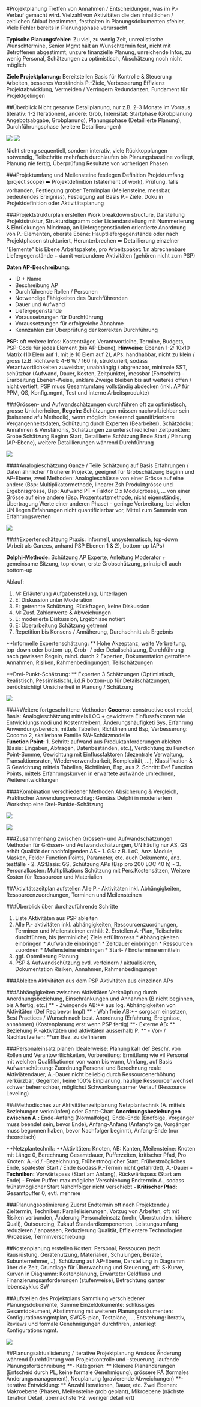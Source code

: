 #Projektplanung
Treffen von Annahmen / Entscheidungen, was im P.-Verlauf gemacht wird. Vielzahl von Aktivitäten die den inhaltlichen / zeitlichen Ablauf bestimmen, festhalten in Planungsdokumenten
sfehler, Viele Fehler bereits in Planungsphase verursacht

**Typische Planungsfehler:** Zu viel, zu wenig Zeit, unrealistische Wunschtermine, Senior Mgmt hält an Wunschtermin fest, nicht mit Betroffenen abgestimmt, unzure finanzielle Planung, unreichende Infos, zu wenig Personal, Schätzungen zu optimistisch, Abschätzung noch nicht möglich

**Ziele Projektplanung:** Bereitstellen Basis für Kontrolle & Steuerung Arbeiten, besseres Verständnis P.-Ziele, Verbesserung Effizienz Projektabwicklung, Vermeiden / Verringern Redundanzen, Fundament für Projektgelingen

##Überblick
Nicht gesamte Detailplanung, nur z.B. 2-3 Monate im Vorraus (iterativ: 1-2 Iterationen), andere: Grob, Intensität: Startphase (Grobplanung Angebotsabgabe, Grobplanung), Planungsphase (Detaillierte Planung), Durchführungsphase (weitere Detaillierungen)

![](./images/ITM_PPM_Buch_4_Planung_Planungsschritte.jpg)
![](./images/ITM_PPM_Buch_4_Planung_Planungsschritte_2.jpg)

Nicht streng sequentiell, sondern interativ, viele Rückkopplungen notwendig, Teilschritte mehrfach durchlaufen bis Planungsbaseline vorliegt, Planung nie fertig, Überprüfung Resultate von vorherigen Phasen

###Projektumfang und Meilensteine festlegen
Definition Projektumfang (project scope) :arrow_right: Projektdefinition (statement of work), Prüfung, falls vorhanden, Festlegung grober Terminplan (Meilensteine, messbar, bedeutendes Ereigniss), Festlegung auf Basis P.- Ziele, Doku in Projektdefinition oder Aktivitätsplanung

###Projektstrukturplan erstellen
Work breakdown structure, Darstellung Projektstruktur, Strukturdiagramm oder Listendarstellung mit Nummerierung & Einrückungen Mindmap, an Liefergegenständen orientierte Anordnung von P.-Elementen, oberste Ebene: Hauptliefergegenstände oder nach Projektphasen strukturiert, Herunterbrechen :arrow_right: Detaillierung einzelner "Elemente" bis Ebene Arbeitspakete, pro Arbeitspaket: 1:n abrechenbare Liefergegenstände + damit verbundene Aktivitäten (gehören nicht zum PSP)

**Daten AP-Beschreibung:**
  - ID + Name
  - Beschreibung AP
  - Durchführende Rollen / Personen
  - Notwendige Fähigkeiten des Durchführenden
  - Dauer und Aufwand
  - Liefergegenstände
  - Voraussetzungen für Durchführung
  - Voraussetzungen für erfolgreiche Abnahme
  - Kennzahlen zur Überprüfung der korrekten Durchführung

**PSP:** oft weitere Infos: Kostenträger, Verantwortlcihe, Termine, Budgets, PSP-Code für jedes Element (bis AP-Ebene), **Hinweise:** Ebenen 1-2: 10x10 Matrix (10 Elem auf 1, mit je 10 Elem auf 2), APs: handhabbar, nicht zu klein / gross (z.B. Richtwert: 4-6 W / 160 h), strukturiert, sodass Verantwortlichkeiten zuweisbar, unabhängig / abgrenzbar, minimale SST, schützbar (Aufwand, Dauer, Kosten, Zeitpunkte), messbar (Fortschritt) - Erarbeitung Ebenen-Weise, unklare Zweige bleiben bis auf weiteres offen / nicht vertieft, PSP muss Gesamtumfang vollständig abdecken (inkl. AP für PPM, QS, Konfig.mgmt, Test und interne Arbeitsprodukte)

###Grössen- und Aufwandschätzungen durchführen
oft zu optimistisch, grosse Unicherheiten, **Regeln:** Schützungen müssen nachvollziehbar sein (baiserend afu Methodik), wenn möglich: basierend quantifizierbare Vergangenheitsdaten, Schützung durch Experten (Bearbeiter), Schätzdoku: Annahmen & Verständnis, Schätzungen zu unterschiedlichen Zeitpunkten: Grobe Schätzung Beginn Start, Detaillierte Schätzung Ende Start / Planung (AP-Ebene), weitere Detaillierungen während Durchführung

![](./images/ITM_PPM_Buch_4_Planung_Schaetzmethoden.jpg)

####Analogieschätzung
Ganze / Teile Schätzung auf Basis Erfahrungen / Daten ähnlicher / früherer Projekte, geeignet für Grobschätzung Beginn und AP-Ebene, zwei Methoden: Analogieschlüsse von einer Grösse auf eine andere (Bsp: Multiplikatormethode, linearer Zsh Produktgrösse und Ergebnisgrösse, Bsp: Aufwand PT = Faktor C x Modulgrösse), ... von einer Grösse auf eine andere (Bsp. Prozentsatzmethode, nicht eigenständig, Übertragung Werte einer anderen Phase) - geringe Verbreitung, bei vielen UN liegen Erfahrungen nicht quantifizierbar vor, Mittel zum Sammeln von Erfahrungswerten

![](./images/ITM_PPM_Buch_4_Planung_Analogie_Prozent.jpg)

####Expertenschätzung
Praxis: informell, unsystematisch, top-down (Arbeit als Ganzes, anhand PSP Ebenen 1 & 2), bottom-up (APs)

**Delphi-Methode:** Schützung AP Experte, Anleitung Moderator + gemeinsame Sitzung, top-down, erste Grobschützung, prinzipiell auch bottom-up

Ablauf:
  1. M: Erläuterung Aufgabenstellung, Unterlagen
  2. E: Diskussion unter Moderation
  3. E: getrennte Schützung, Rückfragen, keine Diskussion
  4. M: Zusf. Zahlenwerte & Abweichungen
  5. E: moderierte Diskussion, Ergebnisse notiert
  6. E: Überarbeitung Schätzung getrennt
  7. Repetition bis Konsens / Annäherung, Durchschnitt als Ergebnis

**Informelle Expertenschätzung: **  Hohe Akzeptanz, weite Verbreitung, top-down oder bottom-up, Grob- / oder Detailschätzung, Durchführung nach gewissen Regeln, mind. durch 2 Experten, Dokumentation getroffene Annahmen, Risiken, Rahmenbedingungen, Teilschätzungen

**Drei-Punkt-Schätzung: ** Experten 3 Schätzungen (Optimistisch, Realistisch, Pessimistisch), i.d.R bottom-up für Detailschätzungen, berücksichtigt Unsicherheit in Planung / Schätzung

![](./images/ITM_PPM_Buch_4_Planung_3_Punkt.jpg)

####Weitere fortgeschrittene Methoden
**Cocomo:** constructive cost model, Basis: Analogieschätzung mittels LOC + gewichtete Einflussfaktoren wie Entwicklungsmodi und Kostentreibern, Änderungshäufigketi Sys, Erfahrung Anwendungsbereich, mittels Tabellen, Richtlinen und Bsp, Verbesserung: Cocomo 2, skalierbare Familie SW-Schätzmodelle  
**Function Point:** 1. Schritt: aufwand aus Produktanforderungen ableiten (Basis: Eingaben, Abfragen, Datenbeständen, etc.), Verdichtung zu Function Point-Summe, Gewichtung mit Einflussfaktoren (dezentrale Verwaltung, Transaktionsraten, Wiederverwendbarkeit, Komplexität, ...), Klassifikation & G Gewichtung mittels Tabellen, Richtlinien, Bsp, aus 2. Schritt: Def Function Points, mittels Erfahrungskurven in erwartete aufwände umrechnen, Weiterentwicklungen

####Kombination verschiedener Methoden
Absicherung & Vergleich, Praktischer Anwendungsvorschlag: Gemäss Delphi in moderiertem Workshop eine Drei-Punkte-Schätzung  

![](./images/ITM_PPM_Buch_4_Planung_Kombi_Uebersicht.jpg)

![](./images/ITM_PPM_Buch_4_Planung_Kombi_Ablauf.jpg)

###Zusammenhang zwischen Grössen- und Aufwandschätzungen
Methoden für Grössen- und Aufwandschätzungen, UN häufig nur AS, GS erhöt Qualität der nachfolgenden AS - 1. GS: z.B. LoC, Anz. Module, Masken, Felder Function Points, Parameter, etc. auch Dokumente, anz. testfälle - 2. AS:Basis: GS, Schützung APs (Bsp pro 200 LOC 40 h) - 3. Personalkosten: Multiplikations Schützung mit Pers.Kostensätzen, Weitere Kosten für Ressourcen und Materialien

##Aktivitätszeitplan aufstellen
Alle P.- Aktivitäten inkl. Abhängigkeiten, Ressourcenzuordnungen, Terminen und Meilensteinen

###Überblick über durchzuführende Schritte
  1. Liste Aktivitäten aus PSP ableiten
  2. Alle P.- aktivitäten inkl. abhängigkeiten, Ressourcenzuordnungen, Terminen und Meilensteinen enthält  2. Erstellen A.-Plan, Teilschritte durchführen, bis (terminliche) Ziele erfülltrozess
    * Abhängigkeiten einbringen
    * Aufwände einbringen
    * Zeitdauer einbringen
    * Ressourcen zuordnen
    * Meilensteine einbringen
    * Start- / Endtermine ermitteln
  3. ggf. Optmiierung Planung
  4. PSP & Aufwandschützung evtl. verfeinern / aktualisieren, Dokumentation Risiken, Annahmen, Rahmenbedingungen

###Ableiten Aktivitäten aus dem PSP
Aktivitäten aus einzelnen APs

###Abhängigkeiten zwischen Aktivitäten
Verknüpfung durch Anordnungsbeziehung, Einschränkungen und Annahmen (B nicht beginnen, bis A fertig, etc.) ** - Zwingende AB:** aus log. Abhängigkeiten von Aktivitäten (Def Req bevor Impl) ** - Wahlfreie AB:** sorgsam einsetzen, Best Practices / Wunsch nach best. Anordnung (Erfahrung, Ereignisse, annahmen) (Kostenplanung erst wenn PSP fertig) **- Externe AB: ** Beziehung P.-aktivitäten und aktivitäten ausserhalb P. ** -  Vor- / Nachlaufzeiten: **um Bez. zu definieren

###Personaleinsatz planen
Idealerweise: Planung kalr def Beschr. von Rollen und Verantowrtlichkeiten, Vorbereitung: Ermittlung wie vil Personal mit welchen Qualifikationen von wann bis wann, Umfang, auf Basis Aufwanschützung: Zuordnung Personal und Berechnung reale Aktiviätendauer, A.-Dauer nicht beliebig durch Ressourcenerhöhung verkürzbar, Gegenteil, keine 100% Einplanung, häufige Ressourcenwechsel schwer beherrschbar, möglichst Schwankungsarmer Verlauf (Ressource Leveling)

###Methodisches zur Aktivitätenzeitplanung
Netzplantechnik (A. mittels Beziehungen verknüpfen) oder Gantt-Chart
**Anordnungsbeziehungen zwischen A.:** Ende-Anfang (Normalfolge), Ende-Ende (Endfolge, Vorgänger muss beendet sein, bevor Ende), Anfang-Anfang (Anfangfolge, Vorgänger muss begonnen haben, bevor Nachfolger beginnt), Anfang-Ende (nur theoretisch)  

**Netzplantechnik: **Aktivitäten: Knoten, AB: Kanten, Meilensteine: Knoten mit Länge 0, Berechnung Gesamtdauer, Pufferzeiten, kritischer Pfad, Pro Knoten: A.-Id / -Bezeichnung, Frühestmöglicher Start, Frühestmögliches Ende, spätester Start / Ende (sodass P.-Termin nicht gefährdet), A.-Dauer **- Techniken:** Vorwärtspass (Start am Anfang), Rückwärtspass (Start am Ende) - Freier Puffer: max mögliche Verschiebung Endtermin A., sodass frühstmöglicher Start Nahchfolger nicht verschiebt **- Kritischer Pfad:** Gesamtpuffer 0, evtl. mehrere

###Planungsoptimierung
Zuerst Endtermin oft nach Projektende / Zieltermin, Techniken: Parallelisierungen, Vorzug von Arbeiten, oft mit Risiken verbunden, Änderung Personaleinsatz (mehr, Überstunden, höhere Quali), Outsourcing, Zukauf Standardkomponenten, Leistungsumfang reduzieren / anpassen, Reduzierung Qualität, Effizientere Technologien /Prozesse, Terminverschiebung

##Kostenplanung erstellen
Kosten: Personal, Ressoucen (tech. Rausrüstung, Gerätenutzung, Materialien, Schulungen, Berater, Subunternehmer, ..), Schützung auf AP-Ebene, Darstellung in Diagramm über die Zeit, Grundlage für Überwachung und Steuerung, oft: S-Kurve, Kurven in Diagramm: Kostenplanung, Erwarteter Geldfluss und Finanzierungsanforderungen (stufenweise), Betrachtung ganzer lebenszyklus SW

##Aufstellen des Projektplans
Sammlung verschiedener Planungsdokumente, Summe Einzeldokumente: schlüssiges Gesamtdokument, Abstimmung mit weiteren Planungsdokumenten: Konfigurationsmgmtplan, SWQS-plan, Testpläne, ..., Entstehung: iterativ, Reviews und formale Genehmigungen durchfhren, unterliegt Konfigurationsmgmt.

![](./images/ITM_PPM_Buch_4_Planung_Dokumente.jpg)

##Planungsaktualisierung / iterative Projektplanung
Anstoss Änderung während Durchführung von Projektkontrolle und -steuerung, laufende Planungsfortschreibung **- Kategorien: ** Kleinere Planänderungen (Entscheid durch PL, keine formale Genehmigung), grössere PÄ (formales Änderungsmanagement), Neuplanung (gravierende Abweichungen) **- iterative Entwicklung: ** Anzahl Iterationen, Dauer,  etc. Zwei Ebenen: Makroebene (Phasen, Meilensteine grob geplant), Mikroebene (nächste Iteration Detail, übernächste 1-2: weniger detailliert)
